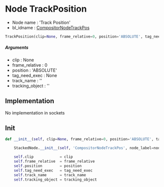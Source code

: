 # Node TrackPosition

- Node name : 'Track Position'
- bl_idname : [CompositorNodeTrackPos](https://docs.blender.org/api/current/bpy.types.CompositorNodeTrackPos.html)


``` python
TrackPosition(clip=None, frame_relative=0, position='ABSOLUTE', tag_need_exec=None, track_name='', tracking_object='', node_label=None, node_color=None)
```
##### Arguments

- clip : None
- frame_relative : 0
- position : 'ABSOLUTE'
- tag_need_exec : None
- track_name : ''
- tracking_object : ''

## Implementation

No implementation in sockets

## Init

``` python
def __init__(self, clip=None, frame_relative=0, position='ABSOLUTE', tag_need_exec=None, track_name='', tracking_object='', node_label=None, node_color=None):

    StackedNode.__init__(self, 'CompositorNodeTrackPos', node_label=node_label, node_color=node_color)

    self.clip            = clip
    self.frame_relative  = frame_relative
    self.position        = position
    self.tag_need_exec   = tag_need_exec
    self.track_name      = track_name
    self.tracking_object = tracking_object
```
